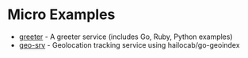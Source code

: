 # Micro Examples

- [greeter](https://github.com/myodc/micro/tree/master/examples/greeter) - A greeter service (includes Go, Ruby, Python examples)
- [geo-srv](https://github.com/myodc/geo-srv) - Geolocation tracking service using hailocab/go-geoindex

